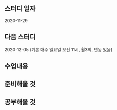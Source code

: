 스터디 일자
------
2020-11-29

다음 스터디 
-----
2020-12-05 (기본 매주 일요일 오전 11시, 월3회, 변동 있음) 

수업내용
--------

준비해올 것
--------


공부해올 것
--------


